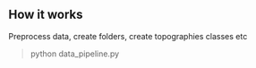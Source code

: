 ## How it works

Preprocess data, create folders, create topographies classes etc

> python data_pipeline.py